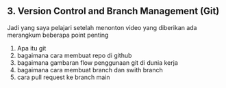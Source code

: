 ## 3. Version Control and Branch Management (Git)

Jadi yang saya pelajari setelah menonton video yang diberikan ada merangkum beberapa point penting
1. Apa itu git
2. bagaimana cara membuat repo di github
3. bagaimana gambaran flow penggunaan git di dunia kerja
4. bagaimana cara membuat branch dan swith branch
5. cara pull request ke branch main